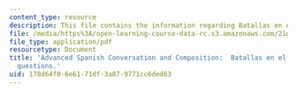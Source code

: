 ```yaml
---
content_type: resource
description: This file contains the information regarding Batallas en el desierto.
file: /media/https%3A/open-learning-course-data-rc.s3.amazonaws.com/21g-711-advanced-spanish-conversation-and-composition-spring-2014/178d64f06e6171df3a879771cc6ded63_MIT21G_711S14_Batallas.pdf
file_type: application/pdf
resourcetype: Document
title: 'Advanced Spanish Conversation and Composition:  Batallas en el desierto reading
  questions.'
uid: 178d64f0-6e61-71df-3a87-9771cc6ded63
---
```

